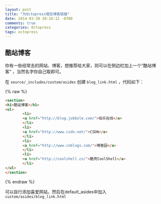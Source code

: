 ```yaml
---
layout: post
title: "为Octopress增加博客链接"
date: 2014-03-30 10:16:12 -0700
comments: true
categories: Octopress
tags: octopress
---
```


## 酷站博客

你有一些经常去的网站、博客，想推荐给大家，则可以在侧边栏加上一个“酷站博客” ，当然名字你自己取即可。

在 `source/_includes/custom/asides` 创建 `blog_link.html` ，代码如下：

{% raw %}

```html
<section>
<h1>酷站博客</h1>
<ul>
        <li>
        <a href="http://blog.jobbole.com/">伯乐在线</a>
        </li>
        <li>
        <a href="http://www.csdn.net/">CSDN</a>
        </li>
        <li>
        <a href="http://www.cnblogs.com/">博客园</a>
        </li>
        <li>
        <a href="http://coolshell.cn/">酷壳CoolShell</a>
        </li>
</ul>
</section>
```

{% endraw %}


可以自行添加喜爱网站，然后在default_asides中加入`custom/asides/blog_link.html`